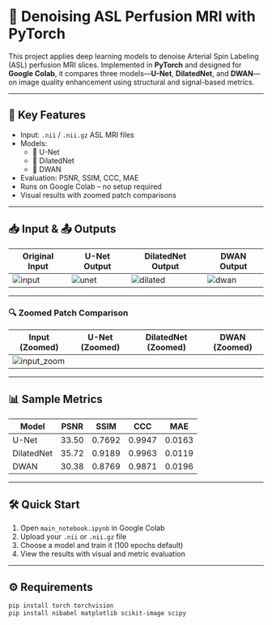 # 🧠 Denoising ASL Perfusion MRI with PyTorch

This project applies deep learning models to denoise Arterial Spin Labeling (ASL) perfusion MRI slices. Implemented in **PyTorch** and designed for **Google Colab**, it compares three models—**U-Net**, **DilatedNet**, and **DWAN**—on image quality enhancement using structural and signal-based metrics.

---

## 🚀 Key Features
- Input: `.nii` / `.nii.gz` ASL MRI files
- Models:
  - 🔹 U-Net
  - 🔹 DilatedNet
  - 🔹 DWAN
- Evaluation: PSNR, SSIM, CCC, MAE
- Runs on Google Colab – no setup required
- Visual results with zoomed patch comparisons

---

## 📥 Input & 📤 Outputs

| Original Input | U-Net Output | DilatedNet Output | DWAN Output |
|----------------|--------------|-------------------|-------------|
| ![input](images/input.png) | ![unet](images/unet_output.png) | ![dilated](images/dilatednet_output.png) | ![dwan](images/dwan_output.png) |

---

### 🔍 Zoomed Patch Comparison

| Input (Zoomed) | U-Net (Zoomed) | DilatedNet (Zoomed) | DWAN (Zoomed) |
|----------------|----------------|----------------------|----------------|
| ![input_zoom](images/input_zoom.png) |

---

## 📊 Sample Metrics

| Model       | PSNR   | SSIM   | CCC    | MAE     |
|-------------|--------|--------|--------|---------|
| U-Net       | 33.50  | 0.7692 | 0.9947 | 0.0163  |
| DilatedNet  | 35.72  | 0.9189 | 0.9963 | 0.0119  |
| DWAN        | 30.38  | 0.8769 | 0.9871 | 0.0196  |

---

## 🛠️ Quick Start

1. Open `main_notebook.ipynb` in Google Colab
2. Upload your `.nii` or `.nii.gz` file
3. Choose a model and train it (100 epochs default)
4. View the results with visual and metric evaluation

---

## ⚙️ Requirements

```bash
pip install torch torchvision
pip install nibabel matplotlib scikit-image scipy
